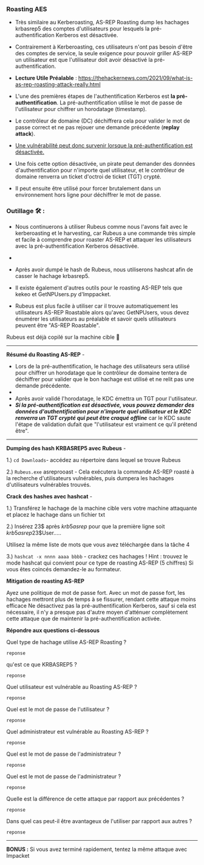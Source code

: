 ### Roasting AES

- Très similaire au Kerberoasting, AS-REP Roasting dump les hachages krbasrep5 des comptes d'utilisateurs pour lesquels la pré-authentification Kerberos est désactivée.   

- Contrairement à Kerberoasting, ces utilisateurs n'ont pas besoin d'être des comptes de service, la seule exigence pour pouvoir griller AS-REP un utilisateur est que l'utilisateur doit avoir désactivé la pré-authentification.

- **Lecture Utile Préalable** : https://thehackernews.com/2021/09/what-is-as-rep-roasting-attack-really.html

- L'une des premières étapes de l'authentification Kerberos est **la pré-authentification**. La pré-authentification utilise le mot de passe de l'utilisateur pour chiffrer un horodatage (timestamp).   
- Le contrôleur de domaine (DC) déchiffrera cela pour valider le mot de passe correct et ne pas rejouer une demande précédente (**replay attack**). 
- <ins>Une vulnérabilité peut donc survenir lorsque la pré-authentification est désactivée.</ins>

- Une fois cette option désactivée, un pirate peut demander des données d'authentification pour n'importe quel utilisateur, et le contrôleur de domaine renverra un ticket d'octroi de ticket (TGT) crypté.  
-  Il peut ensuite être utilisé pour forcer brutalement dans un environnement hors ligne pour déchiffrer le mot de passe.

### Outillage 🛠️ :

- Nous continuerons à utiliser Rubeus comme nous l'avons fait avec le kerberoasting et le harvesting, car Rubeus a une commande très simple et facile à comprendre pour roaster AS-REP et attaquer les utilisateurs avec la pré-authentification Kerberos désactivée.  
-
- Après avoir dumpé le hash de Rubeus, nous utiliserons hashcat afin de casser le hachage krbasrep5.

- Il existe également d'autres outils pour le roasting AS-REP tels que kekeo et GetNPUsers.py d'Imppacket.  
- Rubeus est plus facile à utiliser car il trouve automatiquement les utilisateurs AS-REP Roastable alors qu'avec GetNPUsers, vous devez énumérer les utilisateurs au préalable et savoir quels utilisateurs peuvent être "AS-REP Roastable".

Rubeus est déjà copilé sur la machine cible 🙌

---

**Résumé du Roasting AS-REP** -

- Lors de la pré-authentification, le hachage des utilisateurs sera utilisé pour chiffrer un horodatage que le contrôleur de domaine tentera de déchiffrer pour valider que le bon hachage est utilisé et ne relit pas une demande précédente.  
- 
- Après avoir validé l'horodatage, le KDC émettra un TGT pour l'utilisateur.  
- **_Si la pré-authentification est désactivée, vous pouvez demander des données d'authentification pour n'importe quel utilisateur et le KDC renverra un TGT crypté qui peut être craqué offline_** car le KDC saute l'étape de validation dufait que "l'utilisateur est vraiment ce qu'il prétend être".

---

**Dumping des hash KRBASREP5 avec Rubeus** -

1.) ```cd Downloads```- accédez au répertoire dans lequel se trouve Rubeus

2.) ```Rubeus.exe``` asreprooast - Cela exécutera la commande AS-REP roasté à la recherche d'utilisateurs vulnérables, puis dumpera les hachages d'utilisateurs vulnérables trouvés.

**Crack des hashes avec hashcat** -

1.) Transférez le hachage de la machine cible vers votre machine attaquante et placez le hachage dans un fichier txt

2.) Insérez 23$ après $krb5asrep$ pour que la première ligne soit $krb5asrep$23$User.....

Utilisez la même liste de mots que vous avez téléchargée dans la tâche 4

3.) ```hashcat -x nnnn aaaa bbbb``` - crackez ces hachages ! 
Hint : trouvez le mode hashcat qui convient pour ce type de roasting AS-REP (5 chiffres)
Si vous êtes coincés demandez-le au formateur.

**Mitigation de roasting AS-REP**

Ayez une politique de mot de passe fort. Avec un mot de passe fort, les hachages mettront plus de temps à se fissurer, rendant cette attaque moins efficace
Ne désactivez pas la pré-authentification Kerberos, sauf si cela est nécessaire, il n'y a presque pas d'autre moyen d'atténuer complètement cette attaque que de maintenir la pré-authentification activée.

**Répondre aux questions ci-dessous**


Quel type de hachage utilise AS-REP Roasting ?
```
reponse
```
qu'est ce que KRBASREP5 ?
```
reponse
```
Quel utilisateur est vulnérable au Roasting AS-REP ?
```
reponse
```
Quel est le mot de passe de l'utilisateur ?
```
reponse
```
Quel administrateur est vulnérable au Roasting AS-REP ?
```
reponse
```
Quel est le mot de passe de l'administrateur ?
```
reponse
```
Quel est le mot de passe de l'administrateur ?
```
reponse
```
Quelle est la différence de cette attaque par rapport aux précédentes ?
```
reponse
```
Dans quel cas peut-il être avantageux de l'utiliser par rapport aux autres ?
```
reponse
```
---

**BONUS :** Si vous avez terminé rapidement, tentez la même attaque avec Impacket
